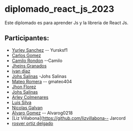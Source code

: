 # diplomado_react_js_2023

Este diplomado es para aprender Js y la libreria de React Js.

## Participantes:

- [Yurley Sanchez](https://github.com/Yursksf1) -- Yursksf1
- [Carlos Gomez](https://github.com/cgomez2305)
- [Camilo Rondon](https://github.com/CamiloRondonDev) --Camilo
- [Jheins Granados](https://github.com/jheins7)
- [ivan diaz](https://github.com/ivandiaz1998)
- [Johs Salinas](https://github.com/johssalinas) -Johs Salinas
- [Mateo Romera](https://github.com/gmateo404) -- gmateo404
- [Jhon Florez](https://github.com/JhonFlorez17)
- [Johs Salinas](https://github.com/johssalinas) 
- [Arley Colmenares](https://github.com/arleyortiz10)
- [Luis Silva](https://github.com/silpos)
- [Nicolas Galvan](https://github.com/NicoGalvan)
- [Alvaro Gomez](https://github.com/Alvarog0218) -- Alvarog0218
- [Liz Villabona](https://github.com/lizvillabona-- Jarcord 
- [rosver ortiz delgado](https://github.com/rosver96)
